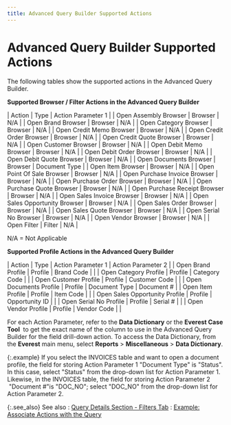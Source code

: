 ```yaml
---
title: Advanced Query Builder Supported Actions
---
```


# Advanced Query Builder Supported Actions


The following tables show the supported actions in the Advanced  Query Builder.


**Supported Browser / Filter Actions in the Advanced  Query Builder**


| Action | Type | Action Parameter 1 |
| Open Assembly Browser | Browser | N/A |
| Open Brand Browser | Browser | N/A |
| Open Category Browser | Browser | N/A |
| Open Credit Memo Browser | Browser | N/A |
| Open Credit Order Browser | Browser | N/A |
| Open Credit Quote Browser | Browser | N/A |
| Open Customer Browser | Browser | N/A |
| Open Debit Memo Browser | Browser | N/A |
| Open Debit Order Browser | Browser | N/A |
| Open Debit Quote Browser | Browser | N/A |
| Open Documents Browser | Browser | Document Type |
| Open Item Browser | Browser | N/A |
| Open Point Of Sale Browser | Browser | N/A |
| Open Purchase Invoice Browser | Browser | N/A |
| Open Purchase Order Browser | Browser | N/A |
| Open Purchase Quote Browser | Browser | N/A |
| Open Purchase Receipt Browser | Browser | N/A |
| Open Sales Invoice Browser | Browser | N/A |
| Open Sales Opportunity Browser | Browser | N/A |
| Open Sales Order Browser | Browser | N/A |
| Open Sales Quote Browser | Browser | N/A |
| Open Serial No Browser | Browser | N/A |
| Open Vendor Browser | Browser | N/A |
| Open Filter<Any AQB Browser> | Filter | N/A |



N/A  = Not Applicable


**Supported Profile Actions in the Advanced Query  Builder**


| Action | Type | Action Parameter 1 | Action Parameter 2 |
| Open Brand Profile | Profile | Brand Code |  |
| Open Category Profile | Profile | Category Code |  |
| Open Customer Profile | Profile | Customer Code |  |
| Open Documents Profile | Profile | Document Type | Document # |
| Open Item Profile | Profile | Item Code |  |
| Open Sales Opportunity Profile | Profile | Opportunity ID |  |
| Open Serial No Profile | Profile | Serial # |  |
| Open Vendor Profile | Profile | Vendor Code |  |



For each Action Parameter, refer to the **Data 
 Dictionary** or the **Everest Case 
 Tool**  to  get the exact name of the column to use in the Advanced Query Builder  for the field drill-down action. To access the Data Dictionary, from the  **Everest** main menu, select **Reports** > **Miscellaneous**  > **Data Dictionary**.


{:.example}
If you select the INVOICES table and want  to open a document profile, the field for storing Action Parameter 1 "Document  Type" is "Status". In this case, select "Status" from the drop-down list  for Action Parameter 1. Likewise, in the INVOICES table, the field for  storing Action Parameter 2  "Document  #"is "DOC\_NO"; select "DOC\_NO" from the drop-down list for Action Parameter  2.


{:.see_also}
See also
: [Query  Details Section - Filters Tab]({{site.utl_baseurl}}/misc/query_details_section_filters.html)
: [Example:  Associate Actions with the Query]({{site.utl_baseurl}}/other-utilities/the-advanced-query-builder/example_associate_actions_with_the_query_ut.html)
